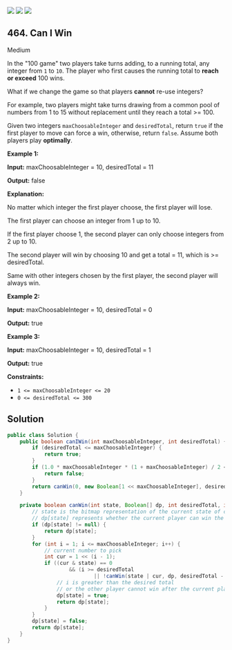 [![](https://img.shields.io/github/stars/javadev/LeetCode-in-Java?label=Stars&style=flat-square)](https://github.com/javadev/LeetCode-in-Java)
[![](https://img.shields.io/github/forks/javadev/LeetCode-in-Java?label=Fork%20me%20on%20GitHub%20&style=flat-square)](https://github.com/javadev/LeetCode-in-Java/fork)
[![](https://img.shields.io/badge/-LeetCode%20in%20Kotlin-blue?style=flat-square)](https://github.com/javadev/LeetCode-in-Kotlin)

## 464\. Can I Win

Medium

In the "100 game" two players take turns adding, to a running total, any integer from `1` to `10`. The player who first causes the running total to **reach or exceed** 100 wins.

What if we change the game so that players **cannot** re-use integers?

For example, two players might take turns drawing from a common pool of numbers from 1 to 15 without replacement until they reach a total >= 100.

Given two integers `maxChoosableInteger` and `desiredTotal`, return `true` if the first player to move can force a win, otherwise, return `false`. Assume both players play **optimally**.

**Example 1:**

**Input:** maxChoosableInteger = 10, desiredTotal = 11

**Output:** false

**Explanation:** 

No matter which integer the first player choose, the first player will lose. 

The first player can choose an integer from 1 up to 10. 

If the first player choose 1, the second player can only choose integers from 2 up to 10. 

The second player will win by choosing 10 and get a total = 11, which is >= desiredTotal. 

Same with other integers chosen by the first player, the second player will always win.

**Example 2:**

**Input:** maxChoosableInteger = 10, desiredTotal = 0

**Output:** true

**Example 3:**

**Input:** maxChoosableInteger = 10, desiredTotal = 1

**Output:** true

**Constraints:**

*   `1 <= maxChoosableInteger <= 20`
*   `0 <= desiredTotal <= 300`

## Solution

```java
public class Solution {
    public boolean canIWin(int maxChoosableInteger, int desiredTotal) {
        if (desiredTotal <= maxChoosableInteger) {
            return true;
        }
        if (1.0 * maxChoosableInteger * (1 + maxChoosableInteger) / 2 < desiredTotal) {
            return false;
        }
        return canWin(0, new Boolean[1 << maxChoosableInteger], desiredTotal, maxChoosableInteger);
    }

    private boolean canWin(int state, Boolean[] dp, int desiredTotal, int maxChoosableInteger) {
        // state is the bitmap representation of the current state of choosable integers left
        // dp[state] represents whether the current player can win the game at state
        if (dp[state] != null) {
            return dp[state];
        }
        for (int i = 1; i <= maxChoosableInteger; i++) {
            // current number to pick
            int cur = 1 << (i - 1);
            if ((cur & state) == 0
                    && (i >= desiredTotal
                            || !canWin(state | cur, dp, desiredTotal - i, maxChoosableInteger))) {
                // i is greater than the desired total
                // or the other player cannot win after the current player picks i
                dp[state] = true;
                return dp[state];
            }
        }
        dp[state] = false;
        return dp[state];
    }
}
```